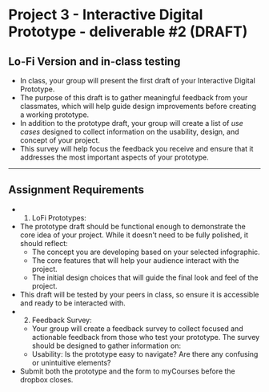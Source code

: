 # Project 3 - Interactive Digital Prototype - deliverable #2 (DRAFT)
## Lo-Fi Version and in-class testing
- In class, your group will present the first draft of your Interactive Digital Prototype.
- The purpose of this draft is to gather meaningful feedback from your classmates, which will help guide design improvements before creating a working prototype.
- In addition to the prototype draft, your group will create a list of *use cases* designed to collect information on the usability, design, and concept of your project.
- This survey will help focus the feedback you receive and ensure that it addresses the most important aspects of your prototype.

---

## Assignment Requirements
- 1. LoFi Prototypes:
- The prototype draft should be functional enough to demonstrate the core idea of your project. While it doesn’t need to be fully polished, it should reflect:
  - The concept you are developing based on your selected infographic.
  - The core features that will help your audience interact with the project.
  - The initial design choices that will guide the final look and feel of the project.
- This draft will be tested by your peers in class, so ensure it is accessible and ready to be interacted with.
- 2. Feedback Survey:
  - Your group will create a feedback survey to collect focused and actionable feedback from those who test your prototype. The survey should be designed to gather information on:
  - Usability: Is the prototype easy to navigate? Are there any confusing or unintuitive elements? 
- Submit both the prototype and the form to myCourses before the dropbox closes.
